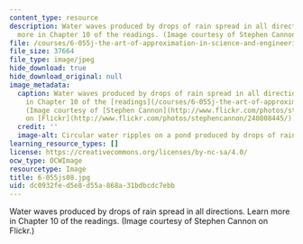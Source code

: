 ```yaml
---
content_type: resource
description: Water waves produced by drops of rain spread in all directions. Learn
  more in Chapter 10 of the readings. (Image courtesy of Stephen Cannon on Flickr.)
file: /courses/6-055j-the-art-of-approximation-in-science-and-engineering-spring-2008/dc0932fed5e8d55a868a31bdbcdc7ebb_6-055js08.jpg
file_size: 37664
file_type: image/jpeg
hide_download: true
hide_download_original: null
image_metadata:
  caption: Water waves produced by drops of rain spread in all directions. Learn more
    in Chapter 10 of the [readings](/courses/6-055j-the-art-of-approximation-in-science-and-engineering-spring-2008/pages/readings).
    (Image courtesy of [Stephen Cannon](http://www.flickr.com/photos/stephencannon/)
    on [Flickr](http://www.flickr.com/photos/stephencannon/240808445/).)
  credit: ''
  image-alt: Circular water ripples on a pond produced by drops of rain.
learning_resource_types: []
license: https://creativecommons.org/licenses/by-nc-sa/4.0/
ocw_type: OCWImage
resourcetype: Image
title: 6-055js08.jpg
uid: dc0932fe-d5e8-d55a-868a-31bdbcdc7ebb
---
```

Water waves produced by drops of rain spread in all directions. Learn more in Chapter 10 of the readings. (Image courtesy of Stephen Cannon on Flickr.)